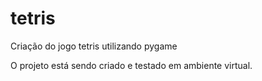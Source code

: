 # tetris
Criação do jogo tetris utilizando pygame

O projeto está sendo criado e testado em ambiente virtual.